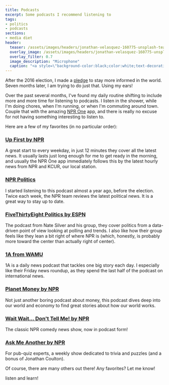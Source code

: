 ```yaml
---
title: Podcasts
excerpt: Some podcasts I recommend listening to
tags:
- politics
- podcasts
sections:
- media diet
header:
  teaser: /assets/images/headers/jonathan-velasquez-160775-unsplash-teaser.jpg
  overlay_image: /assets/images/headers/jonathan-velasquez-160775-unsplash.jpg
  overlay_filter: 0.7
  image_description: "Microphone"
  caption: "<a style=\"background-color:black;color:white;text-decoration:none;padding:4px 6px;font-family:-apple-system, BlinkMacSystemFont, &quot;San Francisco&quot;, &quot;Helvetica Neue&quot;, Helvetica, Ubuntu, Roboto, Noto, &quot;Segoe UI&quot;, Arial, sans-serif;font-size:12px;font-weight:bold;line-height:1.2;display:inline-block;border-radius:3px;\" href=\"https://unsplash.com/@jonathanvez?utm_medium=referral&amp;utm_campaign=photographer-credit&amp;utm_content=creditBadge\" target=\"_blank\" rel=\"noopener noreferrer\" title=\"Download free do whatever you want high-resolution photos from Jonathan Velasquez\"><span style=\"display:inline-block;padding:2px 3px;\"><svg xmlns=\"http://www.w3.org/2000/svg\" style=\"height:12px;width:auto;position:relative;vertical-align:middle;top:-1px;fill:white;\" viewBox=\"0 0 32 32\"><title>unsplash-logo</title><path d=\"M20.8 18.1c0 2.7-2.2 4.8-4.8 4.8s-4.8-2.1-4.8-4.8c0-2.7 2.2-4.8 4.8-4.8 2.7.1 4.8 2.2 4.8 4.8zm11.2-7.4v14.9c0 2.3-1.9 4.3-4.3 4.3h-23.4c-2.4 0-4.3-1.9-4.3-4.3v-15c0-2.3 1.9-4.3 4.3-4.3h3.7l.8-2.3c.4-1.1 1.7-2 2.9-2h8.6c1.2 0 2.5.9 2.9 2l.8 2.4h3.7c2.4 0 4.3 1.9 4.3 4.3zm-8.6 7.5c0-4.1-3.3-7.5-7.5-7.5-4.1 0-7.5 3.4-7.5 7.5s3.3 7.5 7.5 7.5c4.2-.1 7.5-3.4 7.5-7.5z\"></path></svg></span><span style=\"display:inline-block;padding:2px 3px;\">Jonathan Velasquez</span></a>"
---
```


After the 2016 election, I made a [pledge](/blog/political-discourse) to stay more informed in the world. Seven months later, I am trying to do just that. Using my ears!

Over the past several months, I've found my daily routine shifting to include more and more time for listening to podcasts. I listen in the shower, while I'm doing chores, when I'm running, or when I'm commuting around town. Couple that with the amazing [NPR One](http://one.npr.org/) app, and there is really no excuse for not having something interesting to listen to.

Here are a few of my favorites (in no particular order):

### [Up First by NPR](http://www.npr.org/podcasts/510318/up-first)<br>
A great start to every weekday, in just 12 minutes they cover all the latest news. It usually lasts just long enough for me to get ready in the morning, and usually the NPR One app immediately follows this by the latest hourly news from NPR and KCUR, our local station.

### [NPR Politics](http://www.npr.org/podcasts/510310/npr-politics-podcast)<br>
I started listening to this podcast almost a year ago, before the election. Twice each week, the NPR team reviews the latest political news. It is a great way to stay up to date.

### [FiveThirtyEight Politics by ESPN](https://fivethirtyeight.com/tag/politics-podcast/)<br>
The podcast from Nate Silver and his group, they cover politics from a data-driven point of view looking at polling and trends. I also like how their group feels like they lean a bit right of where NPR is (which, honestly, is probably more toward the center than actually right of center).

### [1A from WAMU](http://www.npr.org/podcasts/510316/1a)<br>
1A is a daily news podcast that tackles one big story each day. I especially like their Friday news roundup, as they spend the last half of the podcast on international news.

### [Planet Money by NPR](http://www.npr.org/podcasts/510289/planet-money)<br>
Not just another boring podcast about money, this podcast dives deep into our world and economy to find great stories about how our world works.

### [Wait Wait... Don't Tell Me! by NPR](http://www.npr.org/podcasts/344098539/wait-wait-don-t-tell-me)<br>
The classic NPR comedy news show, now in podcast form!

### [Ask Me Another by NPR](http://www.npr.org/podcasts/510299/ask-me-another)<br>
For pub-quiz experts, a weekly show dedicated to trivia and puzzles (and a bonus of Jonathan Coulton).

Of course, there are many others out there! Any favorites? Let me know!

<p class="custom__signature">listen and learn!</p>
